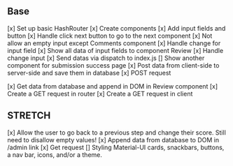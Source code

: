 ## Base
[x] Set up basic HashRouter
[x] Create components
    [x] Add input fields and button
    [x] Handle click next button to go to the next component
    [x] Not allow an empty input except Comments component
    [x] Handle change for input field
[x] Show all data of input fields to component Review
    [x] Handle change input
    [x] Send datas via dispatch to index.js
    [] Show another component for submission success page
[x] Post data from client-side to server-side and save them in database
    [x] POST request

[x] Get data from database and append in DOM in Review component
    [x] Create a GET request in router
    [x] Create a GET request in client

## STRETCH


[x] Allow the user to go back to a previous step and change their score. Still need to disallow empty values!
[x] Append data from database to DOM in /admin link
    [x] Get request
[] Styling Material-UI cards, snackbars, buttons, a nav bar, icons, and/or a theme.

